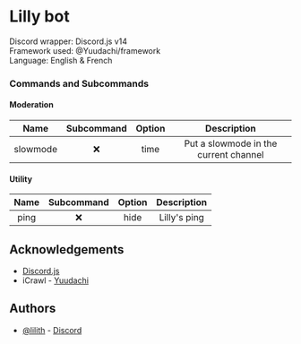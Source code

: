 # Lilly bot 

Discord wrapper: Discord.js v14 \
Framework used: @Yuudachi/framework \
Language: English & French

### Commands and Subcommands
#### Moderation
|Name | Subcommand| Option | Description |
|:-----:|:--:|:--:|:-----:|
|slowmode| ❌|time|Put a slowmode in the current channel|

#### Utility

|Name | Subcommand| Option | Description |
|:-----:|:--:|:--:|:-----:|
|ping| ❌| hide |Lilly's ping|


## Acknowledgements

 - [Discord.js](https://awesomeopensource.com/project/elangosundar/awesome-README-templates)
- iCrawl - [Yuudachi](https://github.com/Naval-Base/yuudachi/tree/main) 


## Authors

- [@lilith](https://github.com/Lilly3252) - [Discord](https://discord.com/users/165922734461812736)

